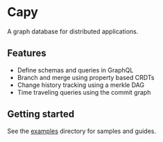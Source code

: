 # Capy

A graph database for distributed applications.

## Features

- Define schemas and queries in GraphQL
- Branch and merge using property based CRDTs
- Change history tracking using a merkle DAG
- Time traveling queries using the commit graph

## Getting started

See the [examples](./examples) directory for samples and guides.
